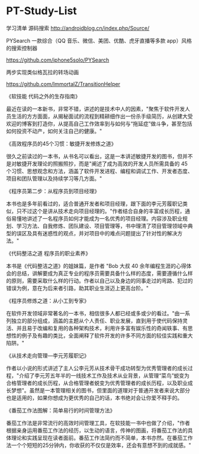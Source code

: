 # PT-Study-List
学习清单
源码搜索
http://androidblog.cn/index.php/Source/

PYSearch
一款综合（QQ 音乐、微信、美团、优酷、虎牙直播等多款 app）风格的搜索控制器

https://github.com/iphone5solo/PYSearch

两步实现类似格瓦拉的转场动画

https://github.com/ImmortalZ/TransitionHelper


《软技能 代码之外的生存指南》

最近在读的一本新书，非常不错，讲述的是技术中人的因素，"聚焦于软件开发人员生活的方方面面，从揭秘面试的流程到精耕细作出一份杀手级简历，从创建大受欢迎的博客到打造你，从提高自己工作效率到与如何与“拖延症”做斗争，甚至包括如何投资不动产，如何关注自己的健康。"

《高效程序员的45个习惯：敏捷开发修炼之道》

很久之前读过的一本书，从书名可以看出，这是一本讲述敏捷开发的图书，但并不是对敏捷开发理论的照搬照抄，而是"阐述了成为高效的开发人员所需具备的 45 个习惯、思想观念和方法，涵盖了软件开发进程、编程和调试工作、开发者态度、项目和团队管理以及持续学习等几方面。"

《程序员第二步：从程序员到项目经理》

本书也是多年前看过的，适合普通开发者和项目经理，跟下面的李元芳履职记类似，只不过这个是讲从技术走向项目经理的。"作者结合自身的丰富成长历程，通俗易懂地讲述了一名程序员如何才能成为一名优秀的项目经理。内容涉及职业规划、学习方法、自我修炼、团队建设、项目管理等，书中理清了项目管理领域中典型的误区及具有迷惑性的观点，并对项目中的难点问题提出了针对性的解决方法。"

《代码整洁之道 程序员的职业素养》

本书是《代码整洁之道》的姐妹篇，是作者 "Bob 大叔 40 余年编程生涯的心得体会的总结，讲解要成为真正专业的程序员需要具备什么样的态度，需要遵循什么样的原则，需要采取什么样的行动。作者以自己以及身边的同事走过的弯路、犯过的错误为例，意在为后来者引路，助其职业生涯迈上更高台阶。"

《程序员修炼之道：从小工到专家》

在软件开发领域非常著名的一本书，相信很多人都已经或多或少的看过。"由一系列独立的部分组成，涵盖的主题从个人责任、职业发展，直到用于使代码保持灵活、并且易于改编和复用的各种架构技术，利用许多富有娱乐性的奇闻轶事、有思想性的例子及有趣的类比，全面阐释了软件开发的许多不同方面的较佳实践和重大陷阱。"

《从技术走向管理―李元芳履职记》

作者以小说的形式讲述了主人公李元芳从技术骨干成功转型为优秀管理者的成长过程，"介绍了李元芳五年半的一线技术工作及技术从业背景，从管理“菜鸟”蜕变为合格管理者的成长历程，从合格管理者蜕变为优秀管理者的成长历程，以及职业成长梦想"。虽然是一本管理相关的图书，但里面的道理对于普通开发者来说大部分也是适用的，如果你想成为更优秀的自己的话，本书绝对会让你爱不释手的。

《番茄工作法图解：简单易行的时间管理方法》

番茄工作法是非常流行的高效时间管理工具，在软技能一书中也做了介绍，"作者根据亲身运用番茄工作法的经历，以生动的语言，传神的图画，将番茄工作法的具体理论和实践呈现在读者面前。番茄工作法简约而不简单，本书亦然。在番茄工作法一个个短短的25分钟内，你收获的不仅仅是效率，还会有意想不到的成就感。"




